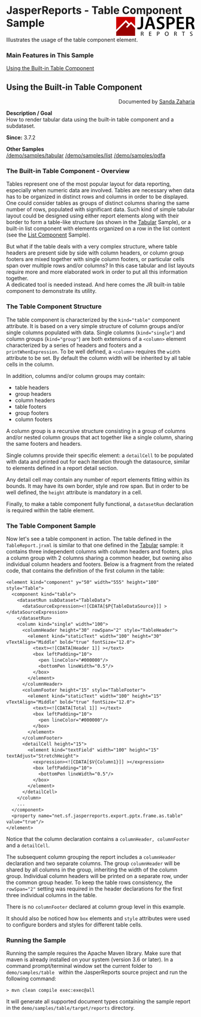 
# JasperReports - Table Component Sample <img src="../../resources/jasperreports.svg" alt="JasperReports logo" align="right"/>

Illustrates the usage of the table component element.

### Main Features in This Sample

[Using the Built-in Table Component](#table)

## <a name='table'>Using</a> the Built-in Table Component
<div align="right">Documented by <a href='mailto:shertage@users.sourceforge.net'>Sanda Zaharia</a></div>

**Description / Goal**\
How to render tabular data using the built-in table component and a subdataset.

**Since:** 3.7.2

**Other Samples**\
[/demo/samples/tabular](../tabular/README.md)
[/demo/samples/list](../√/README.md)
[/demo/samples/pdfa](../pdfa/README.md)

### The Built-in Table Component - Overview

Tables represent one of the most popular layout for data reporting, especially when numeric data are involved. Tables are necessary when data has to be organized in distinct rows and columns in order to be displayed. One could consider tables as groups of distinct columns sharing the same number of rows, populated with significant data. Such kind of simple tabular layout could be designed using either report elements along with their border to form a table-like structure (as shown in the [Tabular](../tabular/README.md) Sample), or a built-in list component with elements organized on a row in the list content (see the [List Component](../list/README.md) Sample).

But what if the table deals with a very complex structure, where table headers are present side by side with column headers, or column group footers are mixed together with single column footers, or particular cells span over multiple rows and/or columns? In this case tabular and list layouts require more and more elaborated work in order to put all this information together. \
A dedicated tool is needed instead. And here comes the JR built-in table component to demonstrate its utility.

### The Table Component Structure

The table component is characterized by the `kind="table"` component attribute. It is based on a very simple structure of column groups and/or single columns populated with data. Single columns (`kind="single"`) and column groups (`kind="group"`) are both extensions of a `<column>` element characterized by a series of headers and footers and a `printWhenExpression`. To be well defined, a `<column>` requires the `width` attribute to be set. By default the column width will be inherited by all table cells in the column.

In addition, columns and/or column groups may contain:

- table headers
- group headers
- column headers
- table footers
- group footers
- column footers

A column group is a recursive structure consisting in a group of columns and/or nested column groups that act together like a single column, sharing the same footers and headers.

Single columns provide their specific element: a `detailCell` to be populated with data and printed out for each iteration through the datasource, similar to elements defined in a report detail section.

Any detail cell may contain any number of report elements fitting within its bounds. It may have its own border, style and row span. But in order to be well defined, the `height` attribute is mandatory in a cell.

Finally, to make a table component fully functional, a `datasetRun` declaration is required within the table element.

### The Table Component Sample

Now let's see a table component in action. The table defined in the `TableReport.jrxml` is similar to that one defined in the [Tabular](//.tabular/README.md) sample: it contains three independent columns with column headers and footers, plus a column group with 2 columns sharing a common header, but owning also individual column headers and footers. Below is a fragment from the related code, that contains the definition of the first column in the table:

```
<element kind="component" y="50" width="555" height="100" style="Table">
  <component kind="table">
    <datasetRun subDataset="TableData">
      <dataSourceExpression><![CDATA[$P{TableDataSource}]] ></dataSourceExpression>
    </datasetRun>
    <column kind="single" width="100">
      <columnHeader height="30" rowSpan="2" style="TableHeader">
        <element kind="staticText" width="100" height="30" vTextAlign="Middle" bold="true" fontSize="12.0">
          <text><![CDATA[Header 1]] ></text>
          <box leftPadding="10">
            <pen lineColor="#000000"/>
            <bottomPen lineWidth="0.5"/>
          </box>
        </element>
      </columnHeader>
      <columnFooter height="15" style="TableFooter">
        <element kind="staticText" width="100" height="15" vTextAlign="Middle" bold="true" fontSize="12.0">
          <text><![CDATA[Total 1]] ></text>
          <box leftPadding="10">
            <pen lineColor="#000000"/>
          </box>
        </element>
      </columnFooter>
      <detailCell height="15">
        <element kind="textField" width="100" height="15" textAdjust="StretchHeight">
          <expression><![CDATA[$V{Column1}]] ></expression>
          <box leftPadding="10">
            <bottomPen lineWidth="0.5"/>
          </box>
        </element>
      </detailCell>
    </column>
    ...
  </component>
  <property name="net.sf.jasperreports.export.pptx.frame.as.table" value="true"/>
</element>
```

Notice that the column declaration contains a `columnHeader, columnFooter` and a `detailCell`.

The subsequent column grouping the report includes a `columnHeader` declaration and two separate columns. The group `columnHeader` will be shared by all columns in the group, inheriting the width of the column group. Individual column headers will be printed on a separate row, under the common group header. To keep the table rows consistency, the `rowSpan="2"` setting was required in the header declarations for the first three individual columns in the table.

There is no `columnFooter` declared at column group level in this example.

It should also be noticed how `box` elements and `style` attributes were used to configure borders and styles for different table cells.

### Running the Sample

Running the sample requires the Apache Maven library. Make sure that maven is already installed on your system (version 3.6 or later).
In a command prompt/terminal window set the current folder to `demo/samples/table ` within the JasperReports source project and run the following command:

```
> mvn clean compile exec:exec@all
```

It will generate all supported document types containing the sample report in the `demo/samples/table/target/reports` directory.
